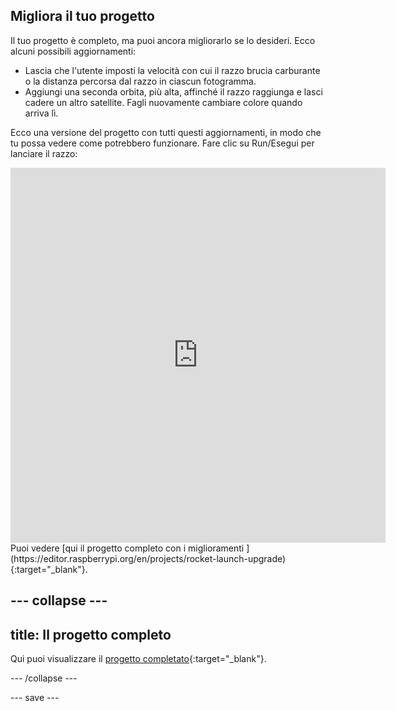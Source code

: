 ## Migliora il tuo progetto
Il tuo progetto è completo, ma puoi ancora migliorarlo se lo desideri. Ecco alcuni possibili aggiornamenti:

 + Lascia che l'utente imposti la velocità con cui il razzo brucia carburante o la distanza percorsa dal razzo in ciascun fotogramma.
 + Aggiungi una seconda orbita, più alta, affinché il razzo raggiunga e lasci cadere un altro satellite. Fagli nuovamente cambiare colore quando arriva lì.

Ecco una versione del progetto con tutti questi aggiornamenti, in modo che tu possa vedere come potrebbero funzionare. Fare clic su Run/Esegui per lanciare il razzo:

<iframe src="https://editor.raspberrypi.org/en/embed/viewer/rocket-launch-upgrade" width="600" height="600" frameborder="0" marginwidth="0" marginheight="0" allowfullscreen>
</iframe> Puoi vedere [qui il progetto completo con i miglioramenti ](https://editor.raspberrypi.org/en/projects/rocket-launch-upgrade){:target="_blank"}.

--- collapse ---
---
title: Il progetto completo
---

Qui puoi visualizzare il [progetto completato](https://editor.raspberrypi.org/en/projects/rocket-launch-example){:target="_blank"}.

--- /collapse ---

--- save ---
